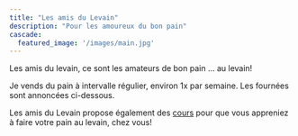 ```yaml
---
title: "Les amis du Levain"
description: "Pour les amoureux du bon pain"
cascade:
  featured_image: '/images/main.jpg'
---
```


Les amis du levain, ce sont les amateurs de bon pain ... au levain!

Je vends du pain à intervalle régulier, environ 1x par semaine. 
Les fournées sont annoncées ci-dessous.

Les amis du Levain propose également des [cours](/content/cours.md "Cours") pour que vous appreniez 
à faire votre pain au levain, chez vous!


